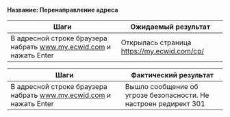**Название: Перенаправление адреса**

**Шаги** | **Ожидаемый результат** 
--- | ---
В адресной строке браузера набрать www.my.ecwid.com и нажать Enter | Открылась страница https://my.ecwid.com/cp/


**Шаги** | **Фактический результат** 
--- | ---
В адресной строке браузера набрать www.my.ecwid.com и нажать Enter | Вышло сообщение об угрозе безопасности. Не настроен редирект 301